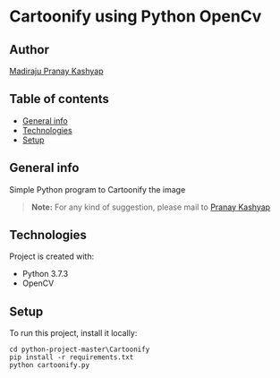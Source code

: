 # Cartoonify using Python OpenCv

## Author

[Madiraju Pranay Kashyap](https://pranaykashyap.github.io/)

## Table of contents
* [General info](#general-info)
* [Technologies](#technologies)
* [Setup](#setup)

## General info
Simple Python program to Cartoonify the image
> **Note:** For any kind of suggestion, please mail to [Pranay Kashyap](mailto:pranaykshp@gmail.com) 

## Technologies
Project is created with:
* Python 3.7.3
* OpenCV
	
## Setup
To run this project, install it locally:

```
cd python-project-master\Cartoonify
pip install -r requirements.txt
python cartoonify.py
```
